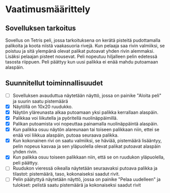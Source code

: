 # Vaatimusmäärittely

## Sovelluksen tarkoitus
Sovellus on Tetris peli, jossa tarkoituksena on kerätä pisteitä pudottamalla palikoita ja koota niistä vaakasuoria rivejä.
Kun pelaaja saa rivin valmiiksi, se poistuu ja sitä ylempänä olevat palikat putoavat yhden rivin alemmaksi.
Lisäksi pelaajan pisteet nousevat.
Peli nopeutuu hiljalleen pelin edetessä tasosta riippuen.
Peli päättyy kun uusi palikka ei enää mahdu putoamaan alaspäin.

## Suunnitellut toiminnallisuudet

- [ ] Sovelluksen avauduttua näytetään näyttö, jossa on painike "Aloita peli" ja suurin saatu pistemäärä
- [x] Näytöllä on 10x20 ruudukko.
- [x] Näytön yläreunasta alkaa putoamaan yksi palikka kerrallaan alaspäin.
- [x] Palikkaa voi liikutella ja pyöritellä nuolinäppäimillä.
- [x] Palikan putoamista voi nopeuttaa painamalla nuolinäppäintä alaspäin.
- [x] Kun palikka osuu näytön alareunaan tai toiseen palikkaan niin, ettei se enää voi liikkua alaspäin, putoaa seuraava palikka.
- [x] Kun kokonainen rivi on saatu valmiiksi, se häviää, pistemäärä lisääntyy, pelin nopeus kasvaa ja sen yläpuolella olevat palikat putoavat alaspäin yhden rivin.
- [x] Kun palikka osuu toiseen palikkaan niin, että se on ruudukon yläpuolella, peli päättyy.
- [ ] Ruudukon vieressä oikealla näytetään seuraavaksi putoava palikka ja tilastot: pistemäärä, taso, kokonaiseksi saadut rivit.
- [ ] Pelin päätyttyä näytetään näyttö, jossa on painike "Pelaa uudelleen" ja tulokset: pelistä saatu pistemäärä ja kokonaiseksi saadut rivit